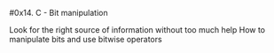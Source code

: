 #0x14. C - Bit manipulation

Look for the right source of information without too much help
How to manipulate bits and use bitwise operators
